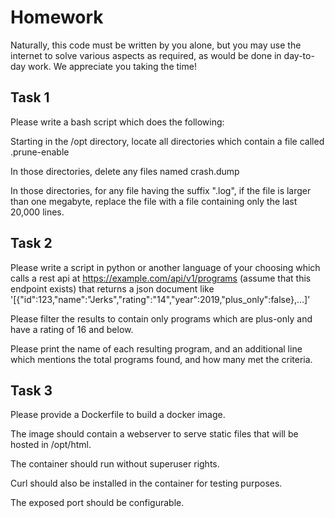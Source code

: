 # Homework

Naturally, this code must be written by you alone, but you may use the internet to solve various aspects as required, as would be done in day-to-day work. We appreciate you taking the time!

## Task 1

Please write a bash script which does the following:

Starting in the /opt directory, locate all directories which contain a file called .prune-enable

In those directories, delete any files named crash.dump

In those directories, for any file having the suffix ".log", if the file is larger than one megabyte, replace the file with a file containing only the last 20,000 lines.

## Task 2

Please write a script in python or another language of your choosing which calls a rest api at https://example.com/api/v1/programs (assume that this endpoint exists) that returns a json document like '[{"id":123,"name":"Jerks","rating":"14","year":2019,"plus_only":false},...]’

Please filter the results to contain only programs which are plus-only and have a rating of 16 and below.

Please print the name of each resulting program, and an additional line which mentions the total programs found, and how many met the criteria.

## Task 3

Please provide a Dockerfile to build a docker image.

The image should contain a webserver to serve static files that will be hosted in /opt/html.

The container should run without superuser rights.

Curl should also be installed in the container for testing purposes.

The exposed port should be configurable.
